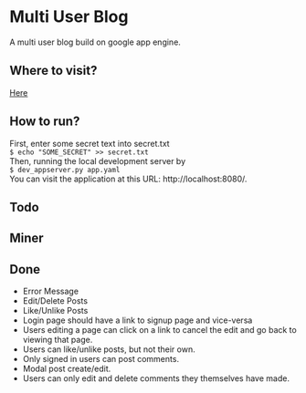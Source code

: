 # Multi User Blog
A multi user blog build on google app engine.

## Where to visit?

[Here](https://multi-user-blog-1358.appspot.com)

## How to run?

First, enter some secret text into secret.txt <br />
`$ echo "SOME_SECRET" >> secret.txt` <br />
Then, running the local development server by <br />
`$ dev_appserver.py app.yaml ` <br />
You can visit the application at this URL: http://localhost:8080/. <br />


## Todo
<ul>
</ul>

## Miner
<ul>
</ul>

## Done
<ul>
<li>Error Message</li>
<li>Edit/Delete Posts</li>
<li>Like/Unlike Posts</li>
<li>Login page should have a link to signup page and vice-versa <br />
<li>Users editing a page can click on a link to cancel the edit and go back to viewing that page.</li>
<li>Users can like/unlike posts, but not their own.</li>
<li>Only signed in users can post comments.</li>
<li>Modal post create/edit.
<li>Users can only edit and delete comments they themselves have made.</li>
</ul>
